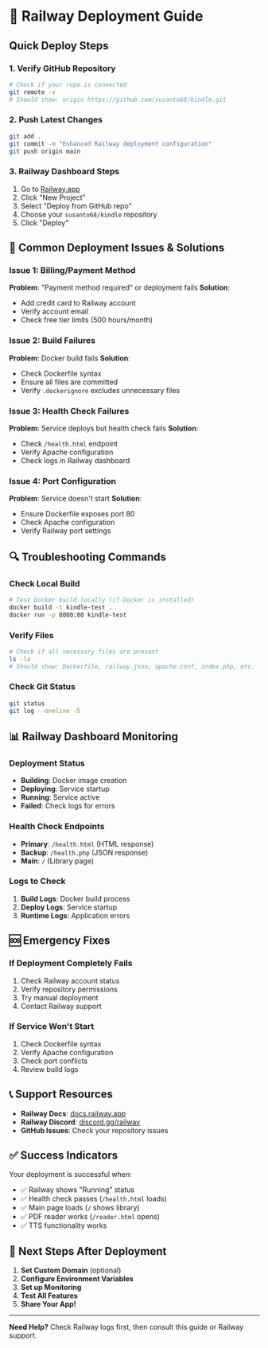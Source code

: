 # 🚀 Railway Deployment Guide

## Quick Deploy Steps

### 1. **Verify GitHub Repository**
```bash
# Check if your repo is connected
git remote -v
# Should show: origin https://github.com/susanto68/kindle.git
```

### 2. **Push Latest Changes**
```bash
git add .
git commit -m "Enhanced Railway deployment configuration"
git push origin main
```

### 3. **Railway Dashboard Steps**
1. Go to [Railway.app](https://railway.app)
2. Click "New Project"
3. Select "Deploy from GitHub repo"
4. Choose your `susanto68/kindle` repository
5. Click "Deploy"

## 🚨 Common Deployment Issues & Solutions

### **Issue 1: Billing/Payment Method**
**Problem**: "Payment method required" or deployment fails
**Solution**: 
- Add credit card to Railway account
- Verify account email
- Check free tier limits (500 hours/month)

### **Issue 2: Build Failures**
**Problem**: Docker build fails
**Solution**:
- Check Dockerfile syntax
- Ensure all files are committed
- Verify `.dockerignore` excludes unnecessary files

### **Issue 3: Health Check Failures**
**Problem**: Service deploys but health check fails
**Solution**:
- Check `/health.html` endpoint
- Verify Apache configuration
- Check logs in Railway dashboard

### **Issue 4: Port Configuration**
**Problem**: Service doesn't start
**Solution**:
- Ensure Dockerfile exposes port 80
- Check Apache configuration
- Verify Railway port settings

## 🔍 Troubleshooting Commands

### **Check Local Build**
```bash
# Test Docker build locally (if Docker is installed)
docker build -t kindle-test .
docker run -p 8080:80 kindle-test
```

### **Verify Files**
```bash
# Check if all necessary files are present
ls -la
# Should show: Dockerfile, railway.json, apache.conf, index.php, etc.
```

### **Check Git Status**
```bash
git status
git log --oneline -5
```

## 📊 Railway Dashboard Monitoring

### **Deployment Status**
- **Building**: Docker image creation
- **Deploying**: Service startup
- **Running**: Service active
- **Failed**: Check logs for errors

### **Health Check Endpoints**
- **Primary**: `/health.html` (HTML response)
- **Backup**: `/health.php` (JSON response)
- **Main**: `/` (Library page)

### **Logs to Check**
1. **Build Logs**: Docker build process
2. **Deploy Logs**: Service startup
3. **Runtime Logs**: Application errors

## 🆘 Emergency Fixes

### **If Deployment Completely Fails**
1. Check Railway account status
2. Verify repository permissions
3. Try manual deployment
4. Contact Railway support

### **If Service Won't Start**
1. Check Dockerfile syntax
2. Verify Apache configuration
3. Check port conflicts
4. Review build logs

## 📞 Support Resources

- **Railway Docs**: [docs.railway.app](https://docs.railway.app)
- **Railway Discord**: [discord.gg/railway](https://discord.gg/railway)
- **GitHub Issues**: Check your repository issues

## ✅ Success Indicators

Your deployment is successful when:
- ✅ Railway shows "Running" status
- ✅ Health check passes (`/health.html` loads)
- ✅ Main page loads (`/` shows library)
- ✅ PDF reader works (`/reader.html` opens)
- ✅ TTS functionality works

## 🚀 Next Steps After Deployment

1. **Set Custom Domain** (optional)
2. **Configure Environment Variables**
3. **Set up Monitoring**
4. **Test All Features**
5. **Share Your App!**

---

**Need Help?** Check Railway logs first, then consult this guide or Railway support.
